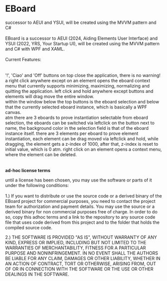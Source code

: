 # EBoard
successor to AEUI and YSUI, will be created using the MVVM pattern and C#
<br>
<br>
EBoard is a successor to AEUI (2024, Aiding Elements User Interface) and YSUI (2022, YRS, Your Startup UI),
will be created using the MVVM pattern and C# with WPF and XAML.
<br>
<br>
Current Features:<br>
<br>
<br>
'!', 'Ciao' and 'Off' buttons on top close the application, there is no warning!
<br>
a right click anywhere except on an element opens the eboard context menu that currently
supports minimizing, maximizing, normalizing and quitting the application.
left click and hold anywhere except buttons and elements will drag move the entire window.
<br>
within the window below the top buttons is the eboard selection and below that the currently
selected eboard instance, which is basically a WPF canvas. 
<br>
atm there are 3 eboards to prove instantiation selectable from eboard selection, the eboards can be switched via leftclick
on the button next to name, the background color in the selection field is that of the eboard instance itself.
there are 3 elements per eboard to prove element instantiation, each element can be drag moved via leftclick and hold,
while dragging, the element gets a z-index of 1000, after that, z-index is reset to initial value, which is 0 atm.
right click on an element opens a context menu, where the element can be deleted.
<br>
<br>
<br>
<b>ad-hoc license terms</b><br>
<p>
until a license has been chosen, you may 
use the software or parts of it under the following conditions:<br><br>
1.)
If you want to distribute or use the source code or a derived binary
of the EBoard project for commercial purposes, you need to contact
the project team for authorization and payment details.
You may use the source or a derived binary for non commercial 
purposes free of charge. In order to do so, copy this adhoc terms
and a link to the repository to any source code file that uses code
derived from this project and to the folder that holds the compiled source code.

2.)
THE SOFTWARE IS PROVIDED "AS IS", WITHOUT WARRANTY OF ANY KIND, 
EXPRESS OR IMPLIED, INCLUDING BUT NOT LIMITED TO THE WARRANTIES OF
MERCHANTABILITY, FITNESS FOR A PARTICULAR PURPOSE AND NONINFRINGEMENT.
IN NO EVENT SHALL THE AUTHORS BE LIABLE FOR ANY CLAIM, DAMAGES OR
OTHER LIABILITY, WHETHER IN AN ACTION OF CONTRACT, TORT OR OTHERWISE,
ARISING FROM, OUT OF OR IN CONNECTION WITH THE SOFTWARE OR THE USE OR
OTHER DEALINGS IN THE SOFTWARE.
</p>

